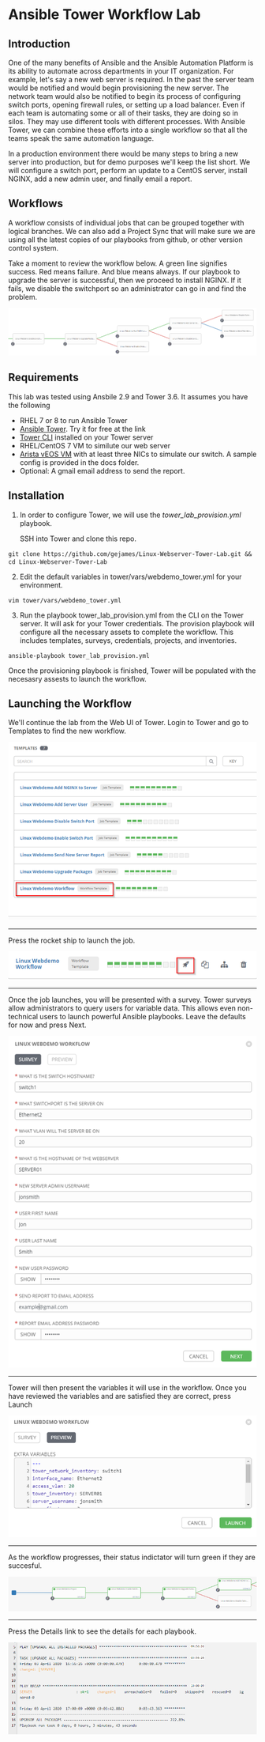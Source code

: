 # Ansible Tower Workflow Lab
## Introduction
One of the many benefits of Ansible and the Ansible Automation Platform is its ability to automate across departments in your IT organization.  For example, let's say a new web server is required. In the past the server team would be notified and would begin provisioning the new server.  The network team would also be notified to begin its process of configuring switch ports, opening firewall rules, or setting up a load balancer. Even if each team is automating some or all of their tasks, they are doing so in silos.  They may use different tools with different processes. With Ansible Tower, we can combine these efforts into a single workflow so that all the teams speak the same automation language.

In a production environment there would be many steps to bring a new server into production, but for demo purposes we'll keep the list short.  We will configure a switch port, perform an update to a CentOS server, install NGINX, add a new admin user, and finally email a report.  

## Workflows

A workflow consists of individual jobs that can be grouped together with logical branches. We can also add a Project Sync that will make sure we are using all the latest copies of our playbooks from github, or other version control system.

Take a moment to review the workflow below.  A green line signifies success.  Red means failure.  And blue means always.  If our playbook to upgrade the server is successful, then we proceed to install NGINX. If it fails, we disable the switchport so an administrator can go in and find the problem.

![Tower Workflow](docs/workflow1.png)


## Requirements

This lab was tested using Ansbile 2.9 and Tower 3.6.  It assumes you have the following

- RHEL 7 or 8 to run Ansible Tower
- [Ansible Tower](https://www.ansible.com/products/tower). Try it for free at the link 
- [Tower CLI](https://docs.ansible.com/ansible-tower/3.5.3/html/towerapi/tower_cli.html) installed on your Tower server
- RHEL/CentOS 7 VM to similute our web server
- [Arista vEOS VM](https://www.arista.com/en/support/software-download) with at least three NICs to simulate our switch.  A sample config is provided in the docs folder.
- Optional:  A gmail email address to send the report.


## Installation

1. In order to configure Tower, we will use the *tower_lab_provision.yml* playbook.   

   SSH into Tower and clone this repo.

```
git clone https://github.com/gejames/Linux-Webserver-Tower-Lab.git && cd Linux-Webserver-Tower-Lab
```

2. Edit the default variables in tower/vars/webdemo_tower.yml for your environment.  

```
vim tower/vars/webdemo_tower.yml
```

3. Run the playbook tower_lab_provision.yml from the CLI on the Tower server. It will ask for your Tower credentials. The provision playbook will configure all the necessary assets to complete the workflow. This includes templates, surveys, credentials, projects, and inventories.   

```
ansible-playbook tower_lab_provision.yml
```

   Once the provisioning playbook is finished, Tower will be populated with the necesasry assests to launch the workflow.

## Launching the Workflow

We'll continue the lab from the Web UI of Tower.  Login to Tower and go to Templates to find the new workflow.

![Job Templates](docs/templates1.png)

---
Press the rocket ship to launch the job.

![Rocketship](docs/rocketship.png)

---
Once the job launches, you will be presented with a survey. Tower surveys allow administrators to query users for variable data.  This allows even non-technical users to launch powerful Ansible playbooks.  Leave the defaults for now and press Next.

![Survey1](docs/survey1.png)

---
Tower will then present the variables it will use in the workflow.  Once you have reviewed the variables and are satisfied they are correct, press Launch

![Survey2](docs/survey2.png)

---

As the workflow progresses, their status indictator will turn green if they are succesful.   

![Workflow2](docs/workflow2.png)

---

Press the Details link to see the details for each playbook.

![Details](docs/details1.png)


